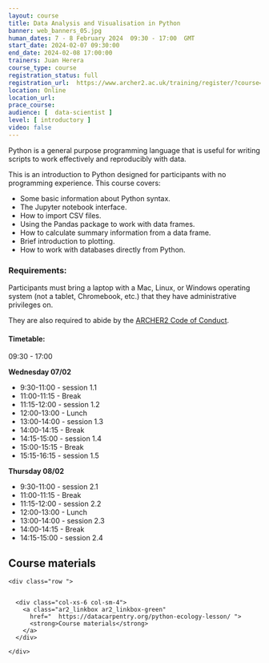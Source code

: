 ```yaml
---
layout: course
title: Data Analysis and Visualisation in Python
banner: web_banners_05.jpg 
human_dates: 7 - 8 February 2024  09:30 - 17:00  GMT
start_date: 2024-02-07 09:30:00
end_date: 2024-02-08 17:00:00
trainers: Juan Herera
course_type: course
registration_status: full
registration_url:  https://www.archer2.ac.uk/training/register/?course=240207-data-analysis-visualisation-python
location: Online
location_url:
prace_course: 
audience: [  data-scientist ]
level: [ introductory ]
video: false
---
```



Python is a general purpose programming language that is useful for writing scripts to work effectively and reproducibly with data.

This is an introduction to Python designed for participants with no programming experience. This course covers:

- Some basic information about Python syntax.
- The Jupyter notebook interface.
- How to import CSV files.
- Using the Pandas package to work with data frames.
- How to calculate summary information from a data frame.
- Brief introduction to plotting.
- How to work with databases directly from Python.

### Requirements:

Participants must bring a laptop with a Mac, Linux, or Windows operating system (not a tablet, Chromebook, etc.) that they have administrative privileges on.

They are also required to abide by the [ARCHER2  Code of Conduct](../../../about/policies/code-of-conduct.html). 


#### Timetable:

09:30 - 17:00 


**Wednesday 07/02**

- 9:30-11:00 - session 1.1
- 11:00-11:15 - Break
- 11:15-12:00 - session 1.2
- 12:00-13:00 - Lunch
- 13:00-14:00 - session 1.3
- 14:00-14:15 - Break
- 14:15-15:00 - session 1.4
- 15:00-15:15 - Break
- 15:15-16:15 - session 1.5

**Thursday 08/02**
- 9:30-11:00 - session 2.1
- 11:00-11:15 - Break
- 11:15-12:00 - session 2.2
- 12:00-13:00 - Lunch
- 13:00-14:00 - session 2.3
- 14:00-14:15 - Break
- 14:15-15:00 - session 2.4





<section id="service">



<h2><a name="materials">Course materials</a></h2>



    <div class="row ">	

 		
      <div class="col-xs-6 col-sm-4">
        <a class="ar2_linkbox ar2_linkbox-green" 
          href="  https://datacarpentry.org/python-ecology-lesson/ ">
          <strong>Course materials</strong>         
        </a>
      </div>

<!--  
      <div class="col-xs-6 col-sm-4">
        <a class="ar2_linkbox ar2_linkbox-teal" 
          href="https://pad.archer2.ac.uk/p/NNNNNN-xxxxxxx">
          <strong>Course Chat</strong>       
        </a>
      </div>
		
 -->
 	</div>
		
		
					


<!-- 		
<h2><a name="videos">Videos</a></h2>

<h3>Session 1</h3>

<div>
	<iframe title="Video" width="560" height="315" src="https://www.youtube.com/embed/xxxxxxxxxxx" frameborder="0" allow="accelerometer; autoplay; encrypted-media; gyroscope; picture-in-picture" allowfullscreen></iframe>
</div>

 -->





<!-- 
<h2><a name="feedback">Feedback</a></h2>


    <div class="row ">	

      <div class="col-xs-6 col-sm-4">
        <a class="ar2_linkbox ar2_linkbox-teal" 

           href="../../feedback/?course=240207-data-analysis-visualisation-python" 

		>
          <strong>Feedback</strong><br/>
          Please let us know what was great about this course and anything we can improve
        </a>
      </div>
    </div>
		
 -->		

 
</section>


